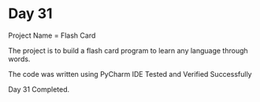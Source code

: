 # Day 31

Project Name = Flash Card

The project is to build a flash card program to learn any language through words.

The code was written using PyCharm IDE
Tested and Verified Successfully

Day 31 Completed.
